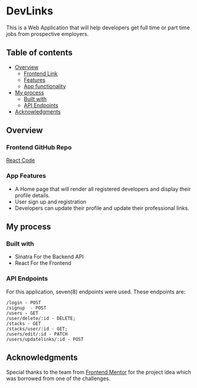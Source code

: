 # DevLinks

This is a Web Application that will help developers get full time or part time jobs from prospective employers.

## Table of contents

- [Overview](#overview)
  - [Frontend Link](#features)
  - [Features](#features)
  - [App functionality](#app-functionality)
- [My process](#my-process)
  - [Built with](#built-with)
  - [API Endpoints](#api-endpoints)
- [Acknowledgments](#acknowledgments)

## Overview

### Frontend GitHub Repo

[React Code](https://github.com/nicmackenzie/devlinks-frontend)

### App Features

- A Home page that will render all registered developers and display their profile details.
- User sign up and registration
- Developers can update their profile and update their professional links.

## My process

### Built with

- Sinatra For the Backend API
- React For the Frontend

### API Endpoints

For this application, seven(8) endpoints were used. These endpoints are:

```text
/login - POST
/signup  - POST
/users - GET
/user/delete/:id - DELETE;
/stacks - GET
/stacks/user/:id - GET;
/users/edit/:id - PATCH
/users/updatelinks/:id - POST
```

## Acknowledgments

Special thanks to the team from [Frontend Mentor](https://www.frontendmentor.com/challenges) for the project idea which was borrowed from one of the challenges.
